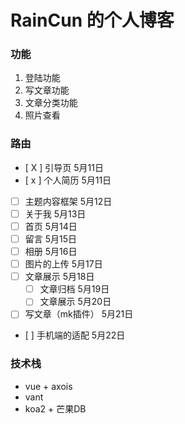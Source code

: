 # RainCun 的个人博客

### 功能
1. 登陆功能
2. 写文章功能
3. 文章分类功能
4. 照片查看

### 路由
- [ X ] 引导页        5月11日
- [ x ] 个人简历        5月11日
- [ ] 主题内容框架     5月12日
- [ ] 关于我          5月13日
- [ ] 首页            5月14日
- [ ] 留言            5月15日
- [ ] 相册            5月16日
- [ ] 图片的上传       5月17日
- [ ] 文章展示         5月18日
    - [ ] 文章归档     5月19日 
    - [ ] 文章展示     5月20日
- [ ] 写文章（mk插件）  5月21日
-    [ ] 手机端的适配   5月22日

### 技术栈

* vue + axois
* vant 
* koa2 + 芒果DB